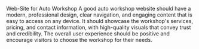 Web-Site for Auto Workshop
A good auto workshop website should have a modern, professional design, clear navigation, and engaging content that is easy to access on any device. It should showcase the workshop's services, pricing, and contact information, with high-quality visuals that convey trust and credibility. The overall user experience should be positive and encourage visitors to choose the workshop for their needs.
